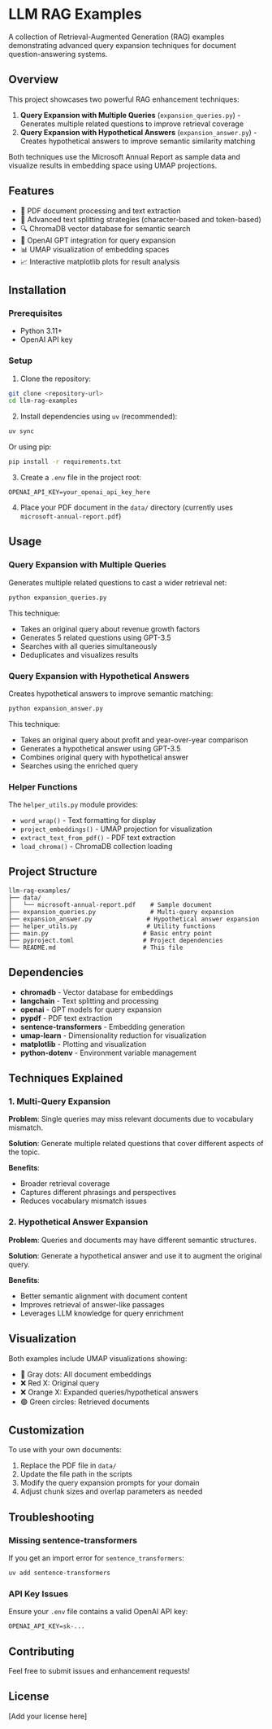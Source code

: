 # LLM RAG Examples

A collection of Retrieval-Augmented Generation (RAG) examples demonstrating advanced query expansion techniques for document question-answering systems.

## Overview

This project showcases two powerful RAG enhancement techniques:

1. **Query Expansion with Multiple Queries** (`expansion_queries.py`) - Generates multiple related questions to improve retrieval coverage
2. **Query Expansion with Hypothetical Answers** (`expansion_answer.py`) - Creates hypothetical answers to improve semantic similarity matching

Both techniques use the Microsoft Annual Report as sample data and visualize results in embedding space using UMAP projections.

## Features

- 📄 PDF document processing and text extraction
- 🔧 Advanced text splitting strategies (character-based and token-based)
- 🔍 ChromaDB vector database for semantic search
- 🤖 OpenAI GPT integration for query expansion
- 📊 UMAP visualization of embedding spaces
- 📈 Interactive matplotlib plots for result analysis

## Installation

### Prerequisites

- Python 3.11+
- OpenAI API key

### Setup

1. Clone the repository:
```bash
git clone <repository-url>
cd llm-rag-examples
```

2. Install dependencies using `uv` (recommended):
```bash
uv sync
```

Or using pip:
```bash
pip install -r requirements.txt
```

3. Create a `.env` file in the project root:
```env
OPENAI_API_KEY=your_openai_api_key_here
```

4. Place your PDF document in the `data/` directory (currently uses `microsoft-annual-report.pdf`)

## Usage

### Query Expansion with Multiple Queries

Generates multiple related questions to cast a wider retrieval net:

```bash
python expansion_queries.py
```

This technique:
- Takes an original query about revenue growth factors
- Generates 5 related questions using GPT-3.5
- Searches with all queries simultaneously
- Deduplicates and visualizes results

### Query Expansion with Hypothetical Answers

Creates hypothetical answers to improve semantic matching:

```bash
python expansion_answer.py
```

This technique:
- Takes an original query about profit and year-over-year comparison
- Generates a hypothetical answer using GPT-3.5
- Combines original query with hypothetical answer
- Searches using the enriched query

### Helper Functions

The `helper_utils.py` module provides:
- `word_wrap()` - Text formatting for display
- `project_embeddings()` - UMAP projection for visualization
- `extract_text_from_pdf()` - PDF text extraction
- `load_chroma()` - ChromaDB collection loading

## Project Structure

```
llm-rag-examples/
├── data/
│   └── microsoft-annual-report.pdf    # Sample document
├── expansion_queries.py               # Multi-query expansion
├── expansion_answer.py               # Hypothetical answer expansion
├── helper_utils.py                   # Utility functions
├── main.py                          # Basic entry point
├── pyproject.toml                   # Project dependencies
└── README.md                        # This file
```

## Dependencies

- **chromadb** - Vector database for embeddings
- **langchain** - Text splitting and processing
- **openai** - GPT models for query expansion
- **pypdf** - PDF text extraction
- **sentence-transformers** - Embedding generation
- **umap-learn** - Dimensionality reduction for visualization
- **matplotlib** - Plotting and visualization
- **python-dotenv** - Environment variable management

## Techniques Explained

### 1. Multi-Query Expansion

**Problem**: Single queries may miss relevant documents due to vocabulary mismatch.

**Solution**: Generate multiple related questions that cover different aspects of the topic.

**Benefits**:
- Broader retrieval coverage
- Captures different phrasings and perspectives
- Reduces vocabulary mismatch issues

### 2. Hypothetical Answer Expansion

**Problem**: Queries and documents may have different semantic structures.

**Solution**: Generate a hypothetical answer and use it to augment the original query.

**Benefits**:
- Better semantic alignment with document content
- Improves retrieval of answer-like passages
- Leverages LLM knowledge for query enrichment

## Visualization

Both examples include UMAP visualizations showing:
- 🔘 Gray dots: All document embeddings
- ❌ Red X: Original query
- ❌ Orange X: Expanded queries/hypothetical answers
- 🟢 Green circles: Retrieved documents

## Customization

To use with your own documents:

1. Replace the PDF file in `data/`
2. Update the file path in the scripts
3. Modify the query expansion prompts for your domain
4. Adjust chunk sizes and overlap parameters as needed

## Troubleshooting

### Missing sentence-transformers

If you get an import error for `sentence_transformers`:

```bash
uv add sentence-transformers
```

### API Key Issues

Ensure your `.env` file contains a valid OpenAI API key:
```env
OPENAI_API_KEY=sk-...
```

## Contributing

Feel free to submit issues and enhancement requests!

## License

[Add your license here]